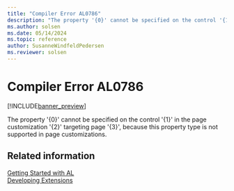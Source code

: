 ```yaml
---
title: "Compiler Error AL0786"
description: "The property '{0}' cannot be specified on the control '{1}' in the page customization '{2}' targeting page '{3}', because this property type is not supported in page customizations."
ms.author: solsen
ms.date: 05/14/2024
ms.topic: reference
author: SusanneWindfeldPedersen
ms.reviewer: solsen
---
```

[//]: # (START>DO_NOT_EDIT)
[//]: # (IMPORTANT:Do not edit any of the content between here and the END>DO_NOT_EDIT.)
[//]: # (Any modifications should be made in the .xml files in the ModernDev repo.)
# Compiler Error AL0786

[!INCLUDE[banner_preview](../includes/banner_preview.md)]

The property '{0}' cannot be specified on the control '{1}' in the page customization '{2}' targeting page '{3}', because this property type is not supported in page customizations.


[//]: # (IMPORTANT: END>DO_NOT_EDIT)
## Related information  
[Getting Started with AL](../devenv-get-started.md)  
[Developing Extensions](../devenv-dev-overview.md)  